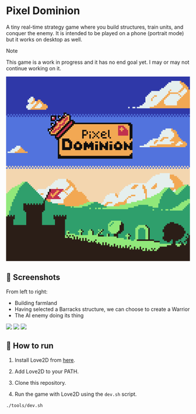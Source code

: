 # Pixel Dominion

A tiny real-time strategy game where you build structures, train units, and conquer the enemy. It is intended to be played on a phone (portrait mode) but it works on desktop as well.

> [!NOTE]
> This game is a work in progress and it has no end goal yet. I may or may not continue working on it.

<img src="./src/assets/images/logo-scaled.png">

## 📸 Screenshots

From left to right:
* Building farmland
* Having selected a Barracks structure, we can choose to create a Warrior
* The AI enemy doing its thing

<img width="30%" src="https://github.com/user-attachments/assets/28aed0f1-81c5-41a5-9696-1383de7b1420">

<img width="30%" src="https://github.com/user-attachments/assets/36571c5e-2e6d-455d-8848-ed01ab9d0745">

<img width="30%" src="https://github.com/user-attachments/assets/f0b8983d-8ed8-432f-b1b8-620411ece656">

## 🚀 How to run

1. Install Love2D from [here](https://love2d.org/).

2. Add Love2D to your PATH.

3. Clone this repository.

4. Run the game with Love2D using the `dev.sh` script.

  ```bash
  ./tools/dev.sh
  ```
